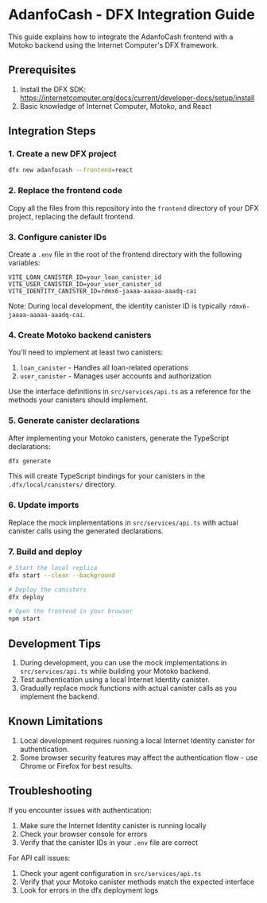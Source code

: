 
# AdanfoCash - DFX Integration Guide

This guide explains how to integrate the AdanfoCash frontend with a Motoko backend using the Internet Computer's DFX framework.

## Prerequisites

1. Install the DFX SDK: https://internetcomputer.org/docs/current/developer-docs/setup/install
2. Basic knowledge of Internet Computer, Motoko, and React

## Integration Steps

### 1. Create a new DFX project

```bash
dfx new adanfocash --frontend=react
```

### 2. Replace the frontend code

Copy all the files from this repository into the `frontend` directory of your DFX project, replacing the default frontend.

### 3. Configure canister IDs

Create a `.env` file in the root of the frontend directory with the following variables:

```
VITE_LOAN_CANISTER_ID=your_loan_canister_id
VITE_USER_CANISTER_ID=your_user_canister_id
VITE_IDENTITY_CANISTER_ID=rdmx6-jaaaa-aaaaa-aaadq-cai
```

Note: During local development, the identity canister ID is typically `rdmx6-jaaaa-aaaaa-aaadq-cai`.

### 4. Create Motoko backend canisters

You'll need to implement at least two canisters:

1. `loan_canister` - Handles all loan-related operations
2. `user_canister` - Manages user accounts and authorization

Use the interface definitions in `src/services/api.ts` as a reference for the methods your canisters should implement.

### 5. Generate canister declarations

After implementing your Motoko canisters, generate the TypeScript declarations:

```bash
dfx generate
```

This will create TypeScript bindings for your canisters in the `.dfx/local/canisters/` directory.

### 6. Update imports

Replace the mock implementations in `src/services/api.ts` with actual canister calls using the generated declarations.

### 7. Build and deploy

```bash
# Start the local replica
dfx start --clean --background

# Deploy the canisters
dfx deploy

# Open the frontend in your browser
npm start
```

## Development Tips

1. During development, you can use the mock implementations in `src/services/api.ts` while building your Motoko backend.
2. Test authentication using a local Internet Identity canister.
3. Gradually replace mock functions with actual canister calls as you implement the backend.

## Known Limitations

1. Local development requires running a local Internet Identity canister for authentication.
2. Some browser security features may affect the authentication flow - use Chrome or Firefox for best results.

## Troubleshooting

If you encounter issues with authentication:
1. Make sure the Internet Identity canister is running locally
2. Check your browser console for errors
3. Verify that the canister IDs in your `.env` file are correct

For API call issues:
1. Check your agent configuration in `src/services/api.ts`
2. Verify that your Motoko canister methods match the expected interface
3. Look for errors in the dfx deployment logs

